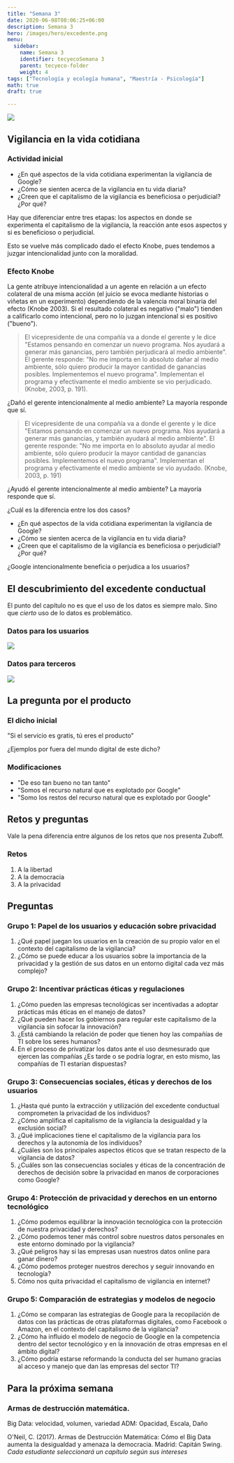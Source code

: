 ```yaml
---
title: "Semana 3"
date: 2020-06-08T08:06:25+06:00
description: Semana 3
hero: /images/hero/excedente.png
menu:
  sidebar:
    name: Semana 3
    identifier: tecyecoSemana 3
    parent: tecyeco-folder
    weight: 4
tags: ["Tecnología y ecología humana", "Maestría - Psicología"]
math: true
draft: true

---
```

![](/images/site/borde.jpg)


## Vigilancia en la vida cotidiana


### Actividad inicial

- ¿En qué aspectos de la vida cotidiana experimentan la vigilancia de Google?
- ¿Cómo se sienten acerca de la vigilancia en tu vida diaria?
- ¿Creen que el capitalismo de la vigilancia es beneficiosa o perjudicial? ¿Por qué?


Hay que diferenciar entre tres etapas: los aspectos en donde se experimenta el capitalismo de la vigilancia, la reacción ante esos aspectos y si es beneficioso o perjudicial.

Esto se vuelve más complicado dado el efecto Knobe, pues tendemos a juzgar intencionalidad junto con la moralidad.

### Efecto Knobe

La gente atribuye intencionalidad a un agente en relación a un efecto colateral de una misma acción (el juicio se evoca mediante historias o viñetas en un experimento) dependiendo de la valencia moral binaria del efecto (Knobe 2003). Si el resultado colateral es negativo ("malo") tienden a calificarlo como intencional, pero no lo juzgan intencional si es positivo ("bueno"). 




> El vicepresidente de una compañía va a donde el gerente y le dice "Estamos pensando en comenzar un nuevo programa. Nos ayudará a generar más ganancias, pero también perjudicará al medio ambiente". El gerente responde: "No me importa en lo absoluto dañar al medio ambiente, sólo quiero producir la mayor cantidad de ganancias posibles. Implementemos el nuevo programa". Implementan el programa y efectivamente el medio ambiente se vio perjudicado. (Knobe, 2003, p. 191).

¿Dañó el gerente intencionalmente al medio ambiente? La mayoría responde que sí. 


> El vicepresidente de una compañía va a donde el gerente y le dice "Estamos pensando en comenzar un nuevo programa. Nos ayudará a generar más ganancias, y también ayudará al medio ambiente". El gerente responde: "No me importa en lo absoluto ayudar al medio ambiente, sólo quiero producir la mayor cantidad de ganancias posibles. Implementemos el nuevo programa". Implementan el programa y efectivamente el medio ambiente se vio ayudado. (Knobe, 2003, p. 191)

¿Ayudó el gerente intencionalmente al medio ambiente? La mayoría responde que sí. 

¿Cuál es la diferencia entre los dos casos?



- ¿En qué aspectos de la vida cotidiana experimentan la vigilancia de Google?
- ¿Cómo se sienten acerca de la vigilancia en tu vida diaria?
- ¿Creen que el capitalismo de la vigilancia es beneficiosa o perjudicial? ¿Por qué?

¿Google intencionalmente beneficia o perjudica a los usuarios?


## El descubrimiento del excedente conductual


El punto del capítulo no es que el uso de los datos es siempre malo. Sino que *cierto* uso de lo datos es problemático. 


### Datos para los usuarios 


![](/img/19.png)



### Datos para terceros


![](/img/18.png)



## La pregunta por el producto

### El dicho inicial

"Si el servicio es gratis, tú eres el producto"

¿Ejemplos por fuera del mundo digital de este dicho?

### Modificaciones
- "De eso tan bueno no tan tanto"
- "Somos el recurso natural que es explotado por Google"
- "Somo los restos del recurso natural que es explotado por Google"


## Retos y preguntas

Vale la pena diferencia entre algunos de los retos que nos presenta Zuboff.

### Retos
1. A la libertad
1. A la democracia
1. A la privacidad 


## Preguntas

### Grupo 1: Papel de los usuarios y educación sobre privacidad

1. ¿Qué papel juegan los usuarios en la creación de su propio valor en el contexto del capitalismo de la vigilancia?
2. ¿Cómo se puede educar a los usuarios sobre la importancia de la privacidad y la gestión de sus datos en un entorno digital cada vez más complejo?

### Grupo 2: Incentivar prácticas éticas y regulaciones

1. ¿Cómo pueden las empresas tecnológicas ser incentivadas a adoptar prácticas más éticas en el manejo de datos?
2. ¿Qué pueden hacer los gobiernos para regular este capitalismo de la vigilancia sin sofocar la innovación?
3. ¿Está cambiando la relación de poder que tienen hoy las compañías de TI sobre los seres humanos?
4. En el proceso de privatizar los datos ante el uso desmesurado que ejercen las compañías ¿Es tarde o se podría lograr, en esto mismo, las compañías de TI estarían dispuestas?

### Grupo 3: Consecuencias sociales, éticas y derechos de los usuarios

1. ¿Hasta qué punto la extracción y utilización del excedente conductual comprometen la privacidad de los individuos?
2. ¿Cómo amplifica el capitalismo de la vigilancia la desigualdad y la exclusión social?
3. ¿Qué implicaciones tiene el capitalismo de la vigilancia para los derechos y la autonomía de los individuos?
4. ¿Cuáles son los principales aspectos éticos que se tratan respecto de la vigilancia de datos?
5. ¿Cuáles son las consecuencias sociales y éticas de la concentración de derechos de decisión sobre la privacidad en manos de corporaciones como Google?

### Grupo 4: Protección de privacidad y derechos en un entorno tecnológico

1. ¿Cómo podemos equilibrar la innovación tecnológica con la protección de nuestra privacidad y derechos?
2. ¿Cómo podemos tener más control sobre nuestros datos personales en este entorno dominado por la vigilancia?
3. ¿Qué peligros hay si las empresas usan nuestros datos online para ganar dinero?
4. ¿Cómo podemos proteger nuestros derechos y seguir innovando en tecnología?
5. Cómo nos quita privacidad el capitalismo de vigilancia en internet?

### Grupo 5: Comparación de estrategias y modelos de negocio

1. ¿Cómo se comparan las estrategias de Google para la recopilación de datos con las prácticas de otras plataformas digitales, como Facebook o Amazon, en el contexto del capitalismo de la vigilancia?
2. ¿Cómo ha influido el modelo de negocio de Google en la competencia dentro del sector tecnológico y en la innovación de otras empresas en el ámbito digital?
3. ¿Cómo podría estarse reformando la conducta del ser humano gracias al acceso y manejo que dan las empresas del sector TI?

## Para la próxima semana

### Armas de destrucción matemática. 

Big Data: velocidad, volumen, variedad
ADM: Opacidad, Escala, Daño

O'Neil, C. (2017). Armas de Destrucción Matemática: Cómo el Big Data aumenta la desigualdad y amenaza la democracia. Madrid: Capitán Swing. *Cada estudiante seleccionará un capítulo según sus intereses*